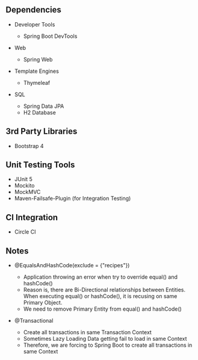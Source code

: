 ## Dependencies
- Developer Tools
    - Spring Boot DevTools
    
- Web
    - Spring Web
    
- Template Engines
    - Thymeleaf
    
- SQL
    - Spring Data JPA
    - H2 Database


## 3rd Party Libraries 
- Bootstrap 4


## Unit Testing Tools
- JUnit 5
- Mockito
- MockMVC
- Maven-Failsafe-Plugin (for Integration Testing)  


## CI Integration
- Circle CI


## Notes
- @EqualsAndHashCode(exclude = {"recipes"})
    - Application throwing an error when try to override equal() and hashCode()
    - Reason is, there are Bi-Directional relationships between Entities. When executing equal() or hashCode(), it is recusing on same Primary Object.
    - We need to remove Primary Entity from equal() and hashCode()

- @Transactional
    - Create all transactions in same Transaction Context
    - Sometimes Lazy Loading Data getting fail to load in same Context
    - Therefore, we are forcing to Spring Boot to create all transactions in same Context
